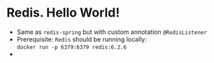 # Redis. Hello World!
* Same as `redis-spring` but with custom annotation `@RedisListener`
* Prerequisite: `Redis` should be running locally: \
    `docker run -p 6379:6379 redis:6.2.6`
* 
